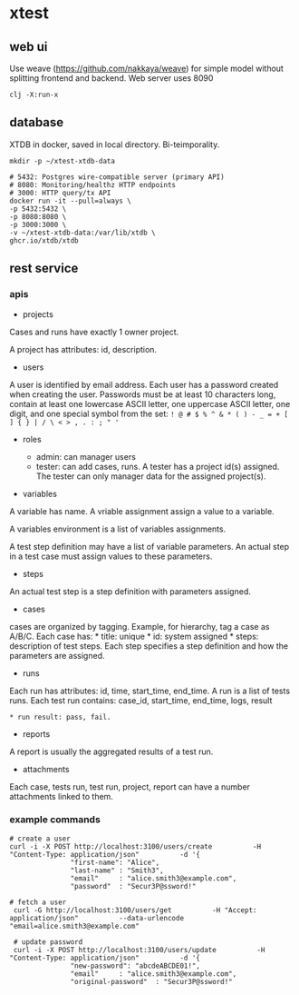 # xtest

## web ui
Use weave (https://github.com/nakkaya/weave) for simple 
model without splitting frontend and backend.
Web server uses 8090

```
clj -X:run-x
```

## database
XTDB in docker, saved in local directory. Bi-teimporality.

```
mkdir -p ~/xtest-xtdb-data

# 5432: Postgres wire-compatible server (primary API)
# 8080: Monitoring/healthz HTTP endpoints
# 3000: HTTP query/tx API
docker run -it --pull=always \
-p 5432:5432 \
-p 8080:8080 \
-p 3000:3000 \
-v ~/xtest-xtdb-data:/var/lib/xtdb \
ghcr.io/xtdb/xtdb

```

## rest service
### apis
* projects

Cases and runs have exactly 1 owner project.

A project has attributes: id, description.

* users

 A user is identified by email address. Each user has a password created when creating the user.
 Passwords must be at least 10 characters long, contain at least one lowercase ASCII letter, one uppercase ASCII letter, one digit, and one special symbol from the set: `! @ # $ % ^ & * ( ) - _ = + [ ] { } | / \ < > , . : ; " '`

* roles
  * admin: can manager users
  * tester: can add cases, runs. A tester has a project id(s) assigned. The tester can only
  manager data for the assigned project(s).

* variables

A variable has name. A vriable assignment assign a value to a variable.

A variables environment is a list of variables assignments.

A test step definition may have a list of variable parameters. An actual step in a test case must assign values to these parameters.

* steps

An actual test step is a step definition with parameters assigned.


* cases
  
cases are organized by tagging. Example, for hierarchy, tag a case as A/B/C.
Each case has:
    * title: unique
    * id: system assigned
    * steps: description of test steps. Each step specifies a step definition and how the parameters are assigned.

* runs

Each run has attributes: id, time, start_time, end_time. A run is a list of tests runs.
Each test run contains: case_id, start_time, end_time, logs, result

    * run result: pass, fail. 

* reports

A report is usually the aggregated results of a test run.

* attachments

Each case, tests run, test run, project, report can have a number attachments linked to them.

### example commands
```
# create a user
curl -i -X POST http://localhost:3100/users/create          -H "Content-Type: application/json"          -d '{
               "first-name": "Alice",
               "last-name" : "Smith3",
               "email"     : "alice.smith3@example.com",
               "password"  : "Secur3P@ssword!"

# fetch a user
 curl -G http://localhost:3100/users/get          -H "Accept: application/json"          --data-urlencode "email=alice.smith3@example.com"
 
 # update password
 curl -i -X POST http://localhost:3100/users/update          -H "Content-Type: application/json"          -d '{
               "new-password": "abcdeABCDE01!",
               "email"     : "alice.smith3@example.com",
               "original-password"  : "Secur3P@ssword!"


```